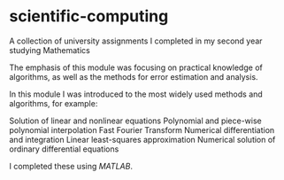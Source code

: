 # scientific-computing
A collection of university assignments I completed in my second year studying Mathematics

The emphasis of this module was focusing on practical knowledge of algorithms, as well as the methods for error estimation and analysis.

In this module I was introduced to the most widely used methods and algorithms, for example:

Solution of linear and nonlinear equations
Polynomial and piece-wise polynomial interpolation
Fast Fourier Transform
Numerical differentiation and integration
Linear least-squares approximation
Numerical solution of ordinary differential equations

I completed these using *MATLAB*. 